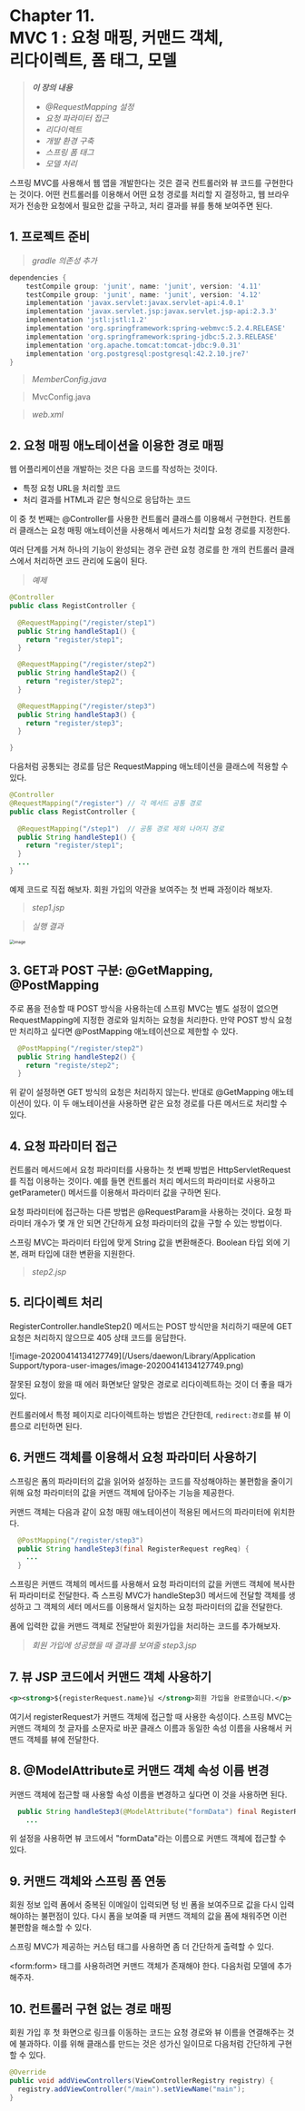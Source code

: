# Chapter 11.<br>MVC 1 : 요청 매핑, 커맨드 객체, <br>리다이렉트, 폼 태그, 모델

> ***이 장의 내용***
>
> - *@RequestMapping 설정*
> - *요청 파라미터 접근*
> - *리다이렉트*
> - *개발 환경 구축*
> - *스프링 폼 태그*
> - *모델 처리*



스프링 MVC를 사용해서 웹 앱을 개발한다는 것은 결국 컨트롤러와 뷰 코드를 구현한다는 것이다.
어떤 컨트롤러를 이용해서 어떤 요청 경로를 처리할 지 결정하고, 웹 브라우저가 전송한 요청에서 필요한 값을 구하고, 처리 결과를 뷰를 통해 보여주면 된다.



## 1. 프로젝트 준비

> *gradle 의존성 추가*

```groovy
dependencies {
    testCompile group: 'junit', name: 'junit', version: '4.11'
    testCompile group: 'junit', name: 'junit', version: '4.12'
    implementation 'javax.servlet:javax.servlet-api:4.0.1'
    implementation 'javax.servlet.jsp:javax.servlet.jsp-api:2.3.3'
    implementation 'jstl:jstl:1.2'
    implementation 'org.springframework:spring-webmvc:5.2.4.RELEASE'
    implementation 'org.springframework:spring-jdbc:5.2.3.RELEASE'
    implementation 'org.apache.tomcat:tomcat-jdbc:9.0.31'
    implementation 'org.postgresql:postgresql:42.2.10.jre7'
}
```



> *MemberConfig.java*

<script src="https://gist.github.com/dcf18d4d5768f5a3832bb907cb8a86e4.js"></script>

> MvcConfig.java

<script src="https://gist.github.com/db419ea48d26ac2458b3fc39dbcebd44.js"></script>

> *web.xml*

<script src="https://gist.github.com/b0044bd74de1af4d342385080cc92340.js"></script>



## 2. 요청 매핑 애노테이션을 이용한 경로 매핑

웹 어플리케이션을 개발하는 것은 다음 코드를 작성하는 것이다.

- 특정 요청 URL을 처리할 코드
- 처리 결과를 HTML과 같은 형식으로 응답하는 코드

이 중 첫 번째는 @Controller를 사용한 컨트롤러 클래스를 이용해서 구현한다. 컨트롤러 클래스는 요청 매핑 애노테이션을 사용해서 메서드가 처리할 요청 경로를 지정한다. 

여러 단계를 거쳐 하나의 기능이 완성되는 경우 관련 요청 경로를 한 개의 컨트롤러 클래스에서 처리하면 코드 관리에 도움이 된다.

> *예제*

```java
@Controller
public class RegistController {
  
  @RequestMapping("/register/step1")
  public String handleStap1() {
    return "register/step1";
  }

  @RequestMapping("/register/step2")
  public String handleStap2() {
    return "register/step2";
  }

  @RequestMapping("/register/step3")
  public String handleStap3() {
    return "register/step3";
  }

}
```

다음처럼 공통되는 경로를 담은 RequestMapping 애노테이션을 클래스에 적용할 수 있다.

```java
@Controller
@RequestMapping("/register") // 각 메서드 공통 경로
public class RegistController {
  
  @RequestMapping("/step1")  // 공통 경로 제외 나머지 경로
  public String handleStep1() {
    return "register/step1";
  }
  ...
}
```



예제 코드로 직접 해보자. 회원 가입의 약관을 보여주는 첫 번째 과정이라 해보자.

<script src="https://gist.github.com/0b04a4f99b77c47ea8d3f1df2d1dbc84.js"></script>

> *step1.jsp*

<script src="https://gist.github.com/791d8e0d48254338e92fcfe761caa930.js"></script>

<script src="https://gist.github.com/447ad2f8109d7306306ca4b34f99bc04.js"></script>

> *실행 결과*

<img src="https://user-images.githubusercontent.com/43429667/79099376-ef38c000-7d9e-11ea-99a5-87eabc155fa7.png" alt="image" style="zoom:50%;" />



## 3. GET과 POST 구분: @GetMapping, @PostMapping

주로 폼을 전송할 때 POST 방식을 사용하는데 스프링 MVC는 별도 설정이 없으면 RequestMapping에 지정한 경로와 일치하는 요청을 처리한다. 만약 POST 방식 요청만 처리하고 싶다면 @PostMapping 애노테이션으로 제한할 수 있다.

```java
  @PostMapping("/register/step2")
  public String handleStep2() {
    return "registe/step2";
  }
```

위 같이 설정하면 GET 방식의 요청은 처리하지 않는다. 반대로 @GetMapping 애노테이션이 있다.
이 두 애노테이션을 사용하면 같은 요청 경로를 다른 메서드로 처리할 수 있다.



## 4. 요청 파라미터 접근

컨트롤러 메서드에서 요청 파라미터를 사용하는 첫 번째 방법은 HttpServletRequest를 직접 이용하는 것이다.
예를 들면 컨트롤러 처리 메서드의 파라미터로 사용하고 getParameter() 메서드를 이용해서 파라미터 값을 구하면 된다.

<script src="https://gist.github.com/a8b18bd65c0072b8bec4014fb9601dad.js"></script>

요청 파라미터에 접근하는 다른 방법은 @RequestParam을 사용하는 것이다. 요청 파라미터 개수가 몇 개 안 되면 간단하게 요청 파라미터의 값을 구할 수 있는 방법이다. 

<script src="https://gist.github.com/92af2a171bfaf0f5ee843be579d4299c.js"></script>

스프링 MVC는 파라미터 타입에 맞게 String 값을 변환해준다. Boolean 타입 외에 기본, 래퍼 타입에 대한 변환을 지원한다.

> *step2.jsp*

<script src="https://gist.github.com/a3c074662c1cdfa19b800127416320ce.js"></script>



## 5. 리다이렉트 처리

RegisterController.handleStep2() 메서드는 POST 방식만을 처리하기 때문에 GET 요청은 처리하지 않으므로 405 상태 
코드를 응답한다.

![image-20200414134127749](/Users/daewon/Library/Application Support/typora-user-images/image-20200414134127749.png)

잘못된 요청이 왔을 때 에러 화면보단 알맞은 경로로 리다이렉트하는 것이 더 좋을 때가 있다.

컨트롤러에서 특정 페이지로 리다이렉트하는 방법은 간단한데, `redirect:경로`를 뷰 이름으로 리턴하면 된다.

<script src="https://gist.github.com/5b904513fe252e361f3dd046c1ddc9eb.js"></script>



## 6. 커맨드 객체를 이용해서 요청 파라미터 사용하기

스프링은 폼의 파라미터의 값을 읽어와 설정하는 코드를 작성해야하는 불편함을 줄이기 위해 요청 파라미터의 값을 커맨드 객체에
담아주는 기능을 제공한다. 

커맨드 객체는 다음과 같이 요청 매핑 애노테이션이 적용된 메서드의 파라미터에 위치한다.

```java
  @PostMapping("/register/step3")
  public String handleStep3(final RegisterRequest regReq) {
    ...
  } 
```

스프링은 커맨드 객체의 메서드를 사용해서 요청 파라미터의 값을 커맨드 객체에 복사한 뒤 파라미터로 전달한다.
즉 스프링 MVC가 handleStep3() 메서드에 전달할 객체를 생성하고 그 객체의 세터 메서드를 이용해서 일치하는 요청 파라미터의 값을 전달한다.

폼에 입력한 값을 커맨드 객체로 전달받아 회원가입을 처리하는 코드를 추가해보자.

<script src="https://gist.github.com/f2ddf9c6a99aa1e8dac7bfe8acc6cffb.js"></script>

<script src="https://gist.github.com/114a54aa4bf156809e2c84e92bfb3d03.js"></script>

> *회원 가입에 성공했을 때 결과를 보여줄 step3.jsp*

<script src="https://gist.github.com/66a93b0d08e19743646c9b317d6d2e54.js"></script>





## 7. 뷰 JSP 코드에서 커맨드 객체 사용하기

```xml
<p><strong>${registerRequest.name}님 </strong>회원 가입을 완료했습니다.</p>
```

여기서 registerRequest가 커맨드 객체에 접근할 때 사용한 속성이다. 스프링 MVC는 커맨드 객체의 첫 글자를 소문자로 바꾼 클래스 이름과 동일한 속성 이름을 사용해서 커맨드 객체를 뷰에 전달한다.



## 8. @ModelAttribute로 커맨드 객체 속성 이름 변경

커맨드 객체에 접근할 때 사용할 속성 이름을 변경하고 싶다면 이 것을 사용하면 된다.

```java
  public String handleStep3(@ModelAttribute("formData") final RegisterRequest regReq) {
    ...
```

위 설정을 사용하면 뷰 코드에서 "formData"라는 이름으로 커맨드 객체에 접근할 수 있다.



## 9. 커맨드 객체와 스프링 폼 연동

회원 정보 입력 폼에서 중복된 이메일이 입력되면 텅 빈 폼을 보여주므로 값을 다시 입력해야하는 불편점이 있다.
다시 폼을 보여줄 때 커맨드 객체의 값을 폼에 채워주면 이런 불편함을 해소할 수 있다.

<script src="https://gist.github.com/036ff73885ade7f9cbe06f02f45596d9.js"></script>

스프링 MVC가 제공하는 커스텀 태그를 사용하면 좀 더 간단하게 출력할 수 있다.

<script src="https://gist.github.com/34f7145b098d0a1eecd5e34c31d516aa.js"></script>

\<form:form> 태그를 사용하려면 커맨드 객체가 존재해야 한다. 다음처럼 모델에 추가해주자.

<script src="https://gist.github.com/b3352b7863d0a67700770b052c42cb4a.js"></script>



## 10. 컨트롤러 구현 없는 경로 매핑

회원 가입 후 첫 화면으로 링크를 이동하는 코드는 요청 경로와 뷰 이름을 연결해주는 것에 불과하다. 이를 위해 클래스를 만드는 것은 성가신 일이므로 다음처럼 간단하게 구현할 수 있다.

```java
@Override
public void addViewControllers(ViewControllerRegistry registry) {
  registry.addViewController("/main").setViewName("main");
}
```

<script src="https://gist.github.com/10d06f8c79d63a7c9cbaec4b9fbf71ab.js"></script>

